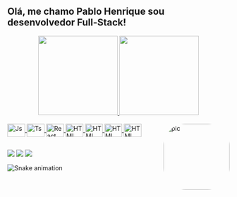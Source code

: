 ## Olá, me chamo Pablo Henrique sou desenvolvedor Full-Stack!

<div align="center">
  <a href="https://github.com/Pablo-Prestes">
  <img height="180em" src="https://github-readme-stats.vercel.app/api?username=Pablo-Prestes&show_icons=true&theme=midnight-purple&include_all_commits=true&count_private=true"/>
  <img height="180em" src="https://github-readme-stats.vercel.app/api/top-langs/?username=Pablo-Prestes&layout=compact&langs_count=7&theme=midnight-purple"/>
</div>
  
<div style="display: inline_block"><br>
  <img align="center" alt="Js" height="30" width="40" src="https://cdn.jsdelivr.net/gh/devicons/devicon/icons/html5/html5-original.svg">
  <img align="center" alt="Ts" height="30" width="40" src="https://cdn.jsdelivr.net/gh/devicons/devicon/icons/css3/css3-original.svg">
  <img align="center" alt="React" height="30" width="40" src="https://cdn.jsdelivr.net/gh/devicons/devicon/icons/javascript/javascript-original.svg">
  <img align="center" alt="HTML" height="30" width="40" src="https://cdn.jsdelivr.net/gh/devicons/devicon/icons/c/c-original.svg">
  <img align="center" alt="HTML" height="30" width="40" src="https://cdn.jsdelivr.net/gh/devicons/devicon/icons/python/python-original.svg"> 
  <img align="center" alt="HTML" height="30" width="40" src="https://cdn.jsdelivr.net/gh/devicons/devicon/icons/mysql/mysql-original.svg">
  <img align="center" alt="HTML" height="30" width="40"            src="https://images.g2crowd.com/uploads/product/image/large_detail/large_detail_8f8bb6324576f86d99bdded93803f89d/genexus.png">       
  <img align="right" alt="pic" height="150" style="border-radius:50px;" src="https://sithcomputers.com/wp-content/uploads/2021/02/C-1.gif">
</div>
  
##
  
<div> 
  <a href="https://www.instagram.com/pablo.prestes/" target="_blank"><img src="https://img.shields.io/badge/-Instagram-%23E4405F?style=for-the-   badge&logo=instagram&logoColor=white" target="_blank"></a>
  <a href = "mailto:pablo.henrique.prestes@gmail.com"><img src="https://img.shields.io/badge/-Gmail-%23333?style=for-the-badge&logo=gmail&logoColor=white" target="_blank"></a>
  <a href="https://www.linkedin.com/in/pablo-henrique-757821a1/" target="_blank"><img src="https://img.shields.io/badge/-LinkedIn-%230077B5?style=for-the-badge&logo=linkedin&logoColor=white" target="_blank"></a> 
</div>
  
  ![Snake animation](https://github.com/JDamazio/JDamazio/blob/output/github-contribution-grid-snake.svg)



